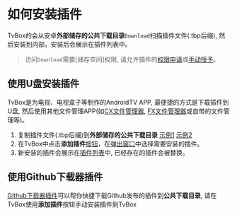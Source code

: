 # 如何安装插件

TvBox的会从安卓**外部储存的公共下载目录**`Download`扫描插件文件(.tbp后缀), 然后安装到内部，安装后会展示在插件列表中。

> 访问`Download`需要[储存空间]权限, 请允许插件的[权限申请](image/Screenshot_20250218_091706.png)或[手动授予](image/Screenshot_20250218_091928.png)。


## 使用U盘安装插件

TvBox是为电视、电视盒子等制作的AndroidTV APP, 最便捷的方式是下载插件到U盘, 然后使用其他文件管理APP(如[CX文件管理器](https://cxfileexplorer.com/), [FX文件管理器](http://www.nextapp.com/fx/)或自带的文件管理等)。

1. 复制插件文件(.tbp后缀)到**外部储存的公共下载目录**  [示例1](image/Screenshot_20250218_093819.png)  [示例2](image/Screenshot_20250218_094132.png)
2. 在TvBox中点击**添加插件**[按钮](image/Screenshot_20250218_094406.png)，在[弹出窗口](image/Screenshot_20250218_094518.png)中选择需要安装的插件。
3. 新安装的插件会展示在[插件列表](image/Screenshot_20250218_094518.png)中, 已经存在的插件会被替换。

## 使用Github下载器插件

[Github下载器插件](https://github.com/muedsa/github-tvbox-plugin-downloader)可以帮你快捷下载Github发布的插件到**公共下载目录**, 请在TvBox使用**添加插件**按钮手动安装插件到TvBox